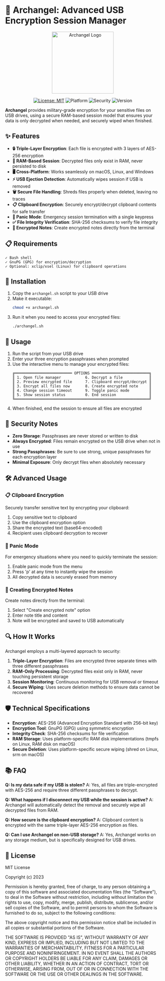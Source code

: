 # 🔐 Archangel: Advanced USB Encryption Session Manager

<p align="center">
  <img src="https://raw.githubusercontent.com/username/archangel/master/logo.png" alt="Archangel Logo" width="200"/>
</p>

<p align="center">
  <a href="https://opensource.org/licenses/MIT"><img src="https://img.shields.io/badge/License-MIT-blue.svg" alt="License: MIT"></a>
  <img src="https://img.shields.io/badge/Platform-Linux%20%7C%20macOS%20%7C%20Windows-lightgrey" alt="Platform">
  <img src="https://img.shields.io/badge/Security-AES--256-green" alt="Security">
  <img src="https://img.shields.io/badge/Version-2.0-orange" alt="Version">
</p>

**Archangel** provides military-grade encryption for your sensitive files on USB drives, using a secure RAM-based session model that ensures your data is only decrypted when needed, and securely wiped when finished.

## ✨ Features

- **🔒 Triple-Layer Encryption**: Each file is encrypted with 3 layers of AES-256 encryption
- **🧠 RAM-Based Session**: Decrypted files only exist in RAM, never persisted to disk
- **🖥️ Cross-Platform**: Works seamlessly on macOS, Linux, and Windows
- **⚡ USB Ejection Detection**: Automatically wipes session if USB is removed
- **🗑️ Secure File Handling**: Shreds files properly when deleted, leaving no traces
- **📋 Clipboard Encryption**: Securely encrypt/decrypt clipboard contents for safe transfer
- **🚨 Panic Mode**: Emergency session termination with a single keypress
- **✅ File Integrity Verification**: SHA-256 checksums to verify file integrity
- **📝 Encrypted Notes**: Create encrypted notes directly from the terminal

## 📋 Requirements

```
✓ Bash shell
✓ GnuPG (GPG) for encryption/decryption
✓ Optional: xclip/xsel (Linux) for clipboard operations
```

## 🚀 Installation

1. Copy the `archangel.sh` script to your USB drive
2. Make it executable:
   ```bash
   chmod +x archangel.sh
   ```
3. Run it when you need to access your encrypted files:
   ```bash
   ./archangel.sh
   ```

## 🔧 Usage

1. Run the script from your USB drive
2. Enter your three encryption passphrases when prompted
3. Use the interactive menu to manage your encrypted files:
   ```
   ╔══════════════════════════ OPTIONS ══════════════════════════╗
   ║ 1. Open file manager           6. Decrypt a file            ║
   ║ 2. Preview encrypted file      7. Clipboard encrypt/decrypt ║
   ║ 3. Encrypt all files now       8. Create encrypted note     ║
   ║ 4. Change session timeout      9. Toggle panic mode         ║
   ║ 5. Show session status         0. End session               ║
   ╚═════════════════════════════════════════════════════════════╝
   ```
4. When finished, end the session to ensure all files are encrypted

## 🔐 Security Notes

- **Zero Storage**: Passphrases are never stored or written to disk
- **Always Encrypted**: Files remain encrypted on the USB drive when not in use
- **Strong Passphrases**: Be sure to use strong, unique passphrases for each encryption layer
- **Minimal Exposure**: Only decrypt files when absolutely necessary

## 🛠️ Advanced Usage

### 📋 Clipboard Encryption

Securely transfer sensitive text by encrypting your clipboard:

1. Copy sensitive text to clipboard
2. Use the clipboard encryption option
3. Share the encrypted text (base64-encoded)
4. Recipient uses clipboard decryption to recover

### 🚨 Panic Mode

For emergency situations where you need to quickly terminate the session:

1. Enable panic mode from the menu
2. Press 'p' at any time to instantly wipe the session
3. All decrypted data is securely erased from memory

### 📝 Creating Encrypted Notes

Create notes directly from the terminal:

1. Select "Create encrypted note" option
2. Enter note title and content
3. Note will be encrypted and saved to USB automatically

## 🔍 How It Works

Archangel employs a multi-layered approach to security:

1. **Triple-Layer Encryption**: Files are encrypted three separate times with three different passphrases
2. **RAM-Only Processing**: Decrypted files exist only in RAM, never touching persistent storage
3. **Session Monitoring**: Continuous monitoring for USB removal or timeout
4. **Secure Wiping**: Uses secure deletion methods to ensure data cannot be recovered

## 🛡️ Technical Specifications

- **Encryption**: AES-256 (Advanced Encryption Standard with 256-bit key)
- **Encryption Tool**: GnuPG (GPG) using symmetric encryption
- **Integrity Check**: SHA-256 checksums for file verification
- **RAM Storage**: Uses platform-specific RAM disk implementations (tmpfs on Linux, RAM disk on macOS)
- **Secure Deletion**: Uses platform-specific secure wiping (shred on Linux, srm on macOS)

## 📚 FAQ

**Q: Is my data safe if my USB is stolen?**
A: Yes, all files are triple-encrypted with AES-256 and require three different passphrases to decrypt.

**Q: What happens if I disconnect my USB while the session is active?**
A: Archangel will automatically detect the removal and securely wipe all decrypted files from RAM.

**Q: How secure is the clipboard encryption?**
A: Clipboard content is encrypted with the same triple-layer AES-256 encryption as files.

**Q: Can I use Archangel on non-USB storage?**
A: Yes, Archangel works on any storage medium, but is specifically designed for USB drives.

## 📜 License

MIT License

Copyright (c) 2023

Permission is hereby granted, free of charge, to any person obtaining a copy of this software and associated documentation files (the "Software"), to deal in the Software without restriction, including without limitation the rights to use, copy, modify, merge, publish, distribute, sublicense, and/or sell copies of the Software, and to permit persons to whom the Software is furnished to do so, subject to the following conditions:

The above copyright notice and this permission notice shall be included in all copies or substantial portions of the Software.

THE SOFTWARE IS PROVIDED "AS IS", WITHOUT WARRANTY OF ANY KIND, EXPRESS OR IMPLIED, INCLUDING BUT NOT LIMITED TO THE WARRANTIES OF MERCHANTABILITY, FITNESS FOR A PARTICULAR PURPOSE AND NONINFRINGEMENT. IN NO EVENT SHALL THE AUTHORS OR COPYRIGHT HOLDERS BE LIABLE FOR ANY CLAIM, DAMAGES OR OTHER LIABILITY, WHETHER IN AN ACTION OF CONTRACT, TORT OR OTHERWISE, ARISING FROM, OUT OF OR IN CONNECTION WITH THE SOFTWARE OR THE USE OR OTHER DEALINGS IN THE SOFTWARE.
